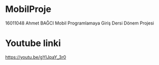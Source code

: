 # MobilProje
16011048 Ahmet BAĞCI Mobil Programlamaya Giriş Dersi Dönem Projesi
# Youtube linki
https://youtu.be/gYIJpaY_3r0
